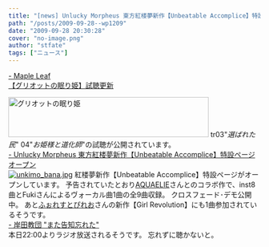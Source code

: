 ```yaml
---
title: "[news] Unlucky Morpheus 東方紅楼夢新作【Unbeatable Accomplice】特設ページオープン"
path: "/posts/2009-09-28--wp1209"
date: "2009-09-28 20:30:28"
cover: "no-image.png"
author: "stfate"
tags: ["ニュース"]
---
```


<style type="text/css">
<!--
p {white-space: pre-wrap};
-->
</style>

<a  href="http://shimotsukin.com/" target="_blank">- Maple Leaf 【グリオットの眠り姫】試聴更新</a>
<div ><a href="http://www.team-e.co.jp/sp/griotte/" target="_blank"><img src="http://www.team-e.co.jp/sp/griotte/bana/400x80_a.jpg" width="400" height="80" border="0" alt="グリオットの眠り姫"></a>
tr03"<em>選ばれた民</em>" 04"<em>お姫様と道化師</em>"の試聴が公開されています。</div>
<a  href="http://sound.jp/ankimo/u_a.xhtm" target="_blank">- Unlucky Morpheus 東方紅楼夢新作【Unbeatable Accomplice】特設ページオープン</a>
<div ><a href="http://sound.jp/ankimo/u_a.xhtm" target="_blank"><img src="http://stfate.net/img/unkimo_bana.jpg" title="unkimo_bana.jpg"/></a>
紅楼夢新作【Unbeatable Accomplice】特設ページがオープンしています。
予告されていたとおり<a href="http://www.k4.dion.ne.jp/~aquaelie/" target="_blank">AQUAELIE</a>さんとのコラボ作で、inst8曲とFukiさんによるヴォーカル曲1曲の全9曲収録。
クロスフェード･デモ公開中。
あと<a href="http://forestpireo.jp/work.php" target="_blank">ふぉれすとぴれお</a>さんの新作【Girl Revolution】にも1曲参加されているそうです。</div>
<a  href="http://k-kyoudan.s61.xrea.com/" target="_blank">- 岸田教団 "また告知忘れた"</a>
<div >本日22:00よりラジオ放送されるそうです。
忘れずに聴かないと。</div>
